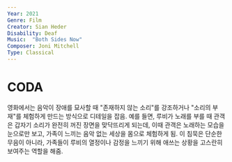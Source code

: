 ```yaml
---
Year: 2021
Genre: Film
Creator: Sian Heder
Disability: Deaf
Music:  "Both Sides Now" 
Composer: Joni Mitchell
Type: Classical
---
```


# CODA

영화에서는 음악이 장애를 묘사할 때 "존재하지 않는 소리"를 강조하거나 "소리의 부재"를 체험하게 만드는 방식으로 디테일을 잡음. 예를 들면, 루비가 노래를 부를 때 관객은 갑자기 소리가 완전히 꺼진 장면을 맞닥뜨리게 되는데, 이때 관객은 노래하는 모습을 눈으로만 보고, 가족이 느끼는 음악 없는 세상을 몸으로 체험하게 됨. 이 침묵은 단순한 무음이 아니라, 가족들이 루비의 열정이나 감정을 느끼기 위해 애쓰는 상황을 고스란히 보여주는 역할을 해줌.

